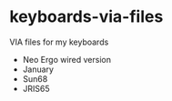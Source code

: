 # keyboards-via-files
VIA files for my keyboards

* Neo Ergo wired version
* January
* Sun68
* JRIS65
